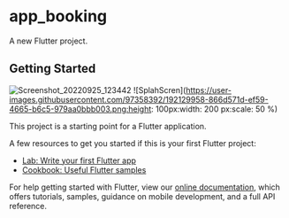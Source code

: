 # app_booking

A new Flutter project.

## Getting Started
![Screenshot_20220925_123442](https://user-images.githubusercontent.com/97358392/192130158-104721e0-f695-484d-b09d-4ac702f8f8d4.png)
![SplahScren](https://user-images.githubusercontent.com/97358392/192129958-866d571d-ef59-4665-b6c5-979aa0bbb003.png:height: 100px:width: 200 px:scale: 50 %)


This project is a starting point for a Flutter application.

A few resources to get you started if this is your first Flutter project:

- [Lab: Write your first Flutter app](https://flutter.dev/docs/get-started/codelab)
- [Cookbook: Useful Flutter samples](https://flutter.dev/docs/cookbook)

For help getting started with Flutter, view our
[online documentation](https://flutter.dev/docs), which offers tutorials,
samples, guidance on mobile development, and a full API reference.
